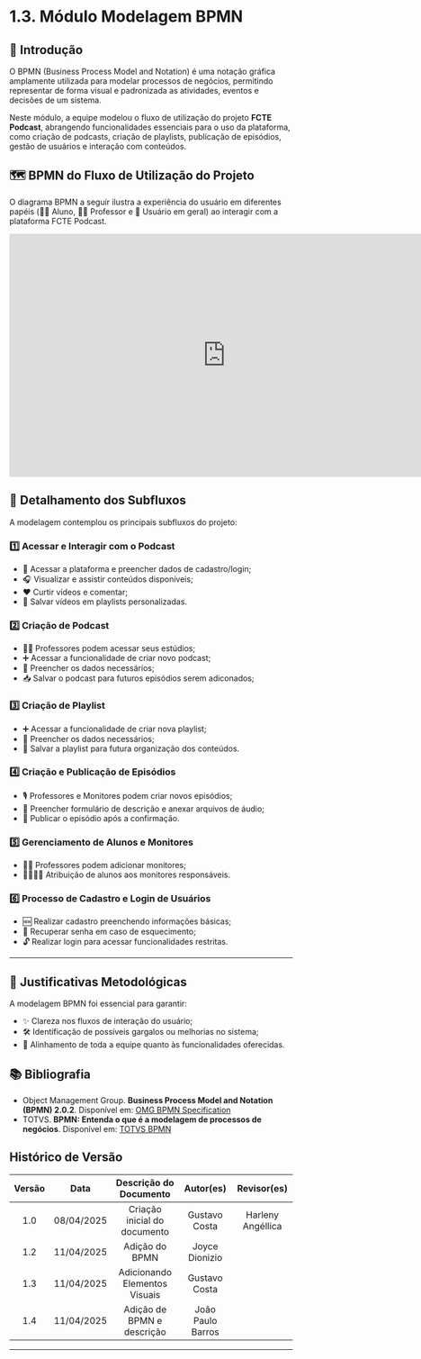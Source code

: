 
# 1.3. Módulo Modelagem BPMN

## 🧭 Introdução

O BPMN (Business Process Model and Notation) é uma notação gráfica amplamente utilizada para modelar processos de negócios, permitindo representar de forma visual e padronizada as atividades, eventos e decisões de um sistema.

Neste módulo, a equipe modelou o fluxo de utilização do projeto **FCTE Podcast**, abrangendo funcionalidades essenciais para o uso da plataforma, como criação de podcasts, criação de playlists, publicação de episódios, gestão de usuários e interação com conteúdos.

## 🗺️ BPMN do Fluxo de Utilização do Projeto

O diagrama BPMN a seguir ilustra a experiência do usuário em diferentes papéis (👨‍🎓 Aluno, 👩‍🏫 Professor e 👥 Usuário em geral) ao interagir com a plataforma FCTE Podcast.

<iframe width="768" height="432" src="https://miro.com/app/live-embed/uXjVIGNxyJY=/?moveToViewport=17092,8993,3122,6850&embedId=534177156426" frameborder="0" scrolling="no" allow="fullscreen; clipboard-read; clipboard-write" allowfullscreen></iframe>

## 🧩 Detalhamento dos Subfluxos

A modelagem contemplou os principais subfluxos do projeto:

### 1️⃣ Acessar e Interagir com o Podcast

- 🔎 Acessar a plataforma e preencher dados de cadastro/login;  
- 🎧 Visualizar e assistir conteúdos disponíveis;  
- ❤️ Curtir vídeos e comentar;  
- 📁 Salvar vídeos em playlists personalizadas.

### 2️⃣ Criação de Podcast

- 👩‍🏫 Professores podem acessar seus estúdios;
- ➕ Acessar a funcionalidade de criar novo podcast;
- 📝 Preencher os dados necessários;
- 📥 Salvar o podcast para futuros episódios serem adiconados;

### 3️⃣ Criação de Playlist

- ➕ Acessar a funcionalidade de criar nova playlist;  
- 📝 Preencher os dados necessários;  
- 💾 Salvar a playlist para futura organização dos conteúdos.

### 4️⃣ Criação e Publicação de Episódios

- 🎙️ Professores e Monitores podem criar novos episódios;  
- 🧾 Preencher formulário de descrição e anexar arquivos de áudio;  
- 🚀 Publicar o episódio após a confirmação.

### 5️⃣ Gerenciamento de Alunos e Monitores

- 👩‍🏫 Professores podem adicionar monitores;  
- 👨‍👩‍👧‍👦 Atribuição de alunos aos monitores responsáveis.

### 6️⃣ Processo de Cadastro e Login de Usuários

- 🆕 Realizar cadastro preenchendo informações básicas;  
- 🔐 Recuperar senha em caso de esquecimento;  
- 🔓 Realizar login para acessar funcionalidades restritas.

---

## 🧠 Justificativas Metodológicas

A modelagem BPMN foi essencial para garantir:  
- ✨ Clareza nos fluxos de interação do usuário;  
- 🛠️ Identificação de possíveis gargalos ou melhorias no sistema;  
- 🤝 Alinhamento de toda a equipe quanto às funcionalidades oferecidas.

## 📚 Bibliografia

- Object Management Group. **Business Process Model and Notation (BPMN) 2.0.2**. Disponível em: [OMG BPMN Specification](https://www.omg.org/spec/BPMN/2.0.2/)  
- TOTVS. **BPMN: Entenda o que é a modelagem de processos de negócios**. Disponível em: [TOTVS BPMN](https://www.totvs.com/blog/gestao-industrial/bpmn/)

## Histórico de Versão

| Versão | Data       | Descrição do Documento         | Autor(es)        | Revisor(es)          |
|:------:|:----------:|:------------------------------:|:----------------:|:--------------------:|
| 1.0    | 08/04/2025 | Criação inicial do documento    | Gustavo Costa    | Harleny Angéllica    |
| 1.2    | 11/04/2025 | Adição do BPMN    | Joyce Dionizio    |    |
| 1.3    | 11/04/2025 | Adicionando Elementos Visuais   | Gustavo Costa   | |
| 1.4    | 11/04/2025 | Adição de BPMN e descrição   | João Paulo Barros   | |

---
